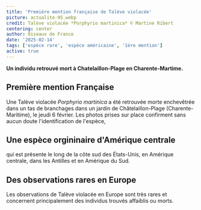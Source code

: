 ```yaml
---
title: 'Première mention française de Talève violacée'
picture: actualite-95.webp
credit: Talève violacée *Porphyrio martinica* © Martine Ribert
centering: center
author: Oiseaux de France
date: '2025-02-14'
tags: ['espèce rare', 'espèce américaine', '1ère mention']
active: true
---
```


**Un individu retrouvé mort à Chatelaillon-Plage en Charente-Martime.**

## Première mention Française 
Une Talève violacée *Porphyrio martinica* a été retrouvée morte enchevêtrée dans un tas de branchages dans un jardin de Châtelaillon-Plage (Charente-Maritime), le jeudi 6 février. Les photos prises sur place confirment sans aucun doute l'identification de l'espèce, 
## Une espèce orgininaire d'Amérique centrale 
qui est présente le long de la côte sud des États-Unis, en Amérique centrale, dans les Antilles et en Amérique du Sud.

## Des observations rares en Europe 
Les observations de Talève violacée en Europe sont très rares et concernent principalement des individus trouvés affaiblis ou morts.
